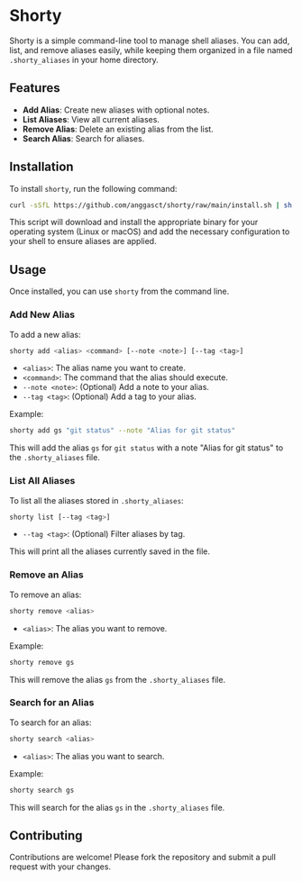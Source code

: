 # Shorty

Shorty is a simple command-line tool to manage shell aliases. You can add, list, and remove aliases easily, while keeping them organized in a file named `.shorty_aliases` in your home directory.

## Features

- **Add Alias**: Create new aliases with optional notes.
- **List Aliases**: View all current aliases.
- **Remove Alias**: Delete an existing alias from the list.
- **Search Alias**: Search for aliases.

## Installation

To install `shorty`, run the following command:

```bash
curl -sSfL https://github.com/anggasct/shorty/raw/main/install.sh | sh
```

This script will download and install the appropriate binary for your operating system (Linux or macOS) and add the necessary configuration to your shell to ensure aliases are applied.

## Usage

Once installed, you can use `shorty` from the command line.

### Add New Alias

To add a new alias:

```bash
shorty add <alias> <command> [--note <note>] [--tag <tag>]
```

- `<alias>`: The alias name you want to create.
- `<command>`: The command that the alias should execute.
- `--note <note>`: (Optional) Add a note to your alias.
- `--tag <tag>`: (Optional) Add a tag to your alias.

Example:

```bash
shorty add gs "git status" --note "Alias for git status"
```

This will add the alias `gs` for `git status` with a note "Alias for git status" to the `.shorty_aliases` file.

### List All Aliases

To list all the aliases stored in `.shorty_aliases`:

```bash
shorty list [--tag <tag>]
```

- `--tag <tag>`: (Optional) Filter aliases by tag.

This will print all the aliases currently saved in the file.

### Remove an Alias

To remove an alias:

```bash
shorty remove <alias>
```

- `<alias>`: The alias you want to remove.

Example:

```bash
shorty remove gs
```

This will remove the alias `gs` from the `.shorty_aliases` file.

### Search for an Alias

To search for an alias:

```bash
shorty search <alias>
```

- `<alias>`: The alias you want to search.

Example:

```bash
shorty search gs
```

This will search for the alias `gs` in the `.shorty_aliases` file.

## Contributing

Contributions are welcome! Please fork the repository and submit a pull request with your changes.
